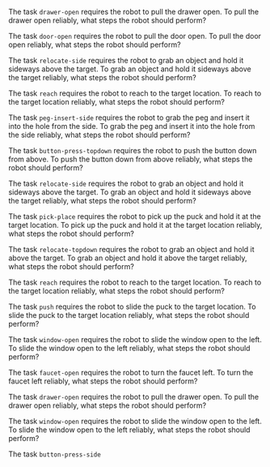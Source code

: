 

The task `drawer-open` requires the robot to pull the drawer open.
To pull the drawer open reliably, what steps the robot should perform?

The task `door-open` requires the robot to pull the door open.
To pull the door open reliably, what steps the robot should perform?

The task `relocate-side` requires the robot to grab an object and hold it sideways above the target.
To grab an object and hold it sideways above the target reliably, what steps the robot should perform?

The task `reach` requires the robot to reach to the target location.
To reach to the target location reliably, what steps the robot should perform?

The task `peg-insert-side` requires the robot to grab the peg and insert it into the hole from the side.
To grab the peg and insert it into the hole from the side reliably, what steps the robot should perform?

The task `button-press-topdown` requires the robot to push the button down from above.
To push the button down from above reliably, what steps the robot should perform?

The task `relocate-side` requires the robot to grab an object and hold it sideways above the target.
To grab an object and hold it sideways above the target reliably, what steps the robot should perform?

The task `pick-place` requires the robot to pick up the puck and hold it at the target location.
To pick up the puck and hold it at the target location reliably, what steps the robot should perform?

The task `relocate-topdown` requires the robot to grab an object and hold it above the target.
To grab an object and hold it above the target reliably, what steps the robot should perform?

The task `reach` requires the robot to reach to the target location.
To reach to the target location reliably, what steps the robot should perform?

The task `push` requires the robot to slide the puck to the target location.
To slide the puck to the target location reliably, what steps the robot should perform?

The task `window-open` requires the robot to slide the window open to the left.
To slide the window open to the left reliably, what steps the robot should perform?

The task `faucet-open` requires the robot to turn the faucet left.
To turn the faucet left reliably, what steps the robot should perform?

The task `drawer-open` requires the robot to pull the drawer open.
To pull the drawer open reliably, what steps the robot should perform?

The task `window-open` requires the robot to slide the window open to the left.
To slide the window open to the left reliably, what steps the robot should perform?

The task `button-press-side`